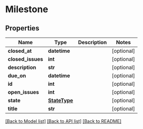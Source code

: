 # Milestone

## Properties
Name | Type | Description | Notes
------------ | ------------- | ------------- | -------------
**closed_at** | **datetime** |  | [optional]
**closed_issues** | **int** |  | [optional]
**description** | **str** |  | [optional]
**due_on** | **datetime** |  | [optional]
**id** | **int** |  | [optional]
**open_issues** | **int** |  | [optional]
**state** | [**StateType**](StateType.md) |  | [optional]
**title** | **str** |  | [optional]

[[Back to Model list]](../README.md#documentation-for-models) [[Back to API list]](../README.md#documentation-for-api-endpoints) [[Back to README]](../README.md)


